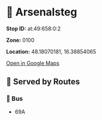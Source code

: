 # 🚉 Arsenalsteg


**Stop ID:** at:49:658:0:2

**Zone:** 0100

**Location:** 48.18070181, 16.38854065

[Open in Google Maps](https://www.google.com/maps?q=48.18070181,16.38854065)

## 🚆 Served by Routes

### 🚌 Bus
- 69A